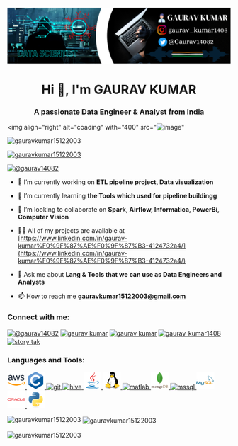![log0](https://github.com/Gauravkumar15122003/Gauravkumar15122003/blob/main/Black%20%26%20White%20Modern%20Minimalist%20Data%20Analyst%20LinkedIn%20Banner.png)
<h1 align="center">Hi 👋, I'm GAURAV KUMAR</h1>
<h3 align="center">A passionate Data Engineer & Analyst from India</h3>

<img align="right" alt="coading" with="400" src="![image](https://github.com/user-attachments/assets/976bbd2e-8a10-467f-b452-6a626c71c05d)"

<p align="left"> <img src="https://komarev.com/ghpvc/?username=gauravkumar15122003&label=Profile%20views&color=0e75b6&style=flat" alt="gauravkumar15122003" /> </p>

<p align="left"> <a href="https://github.com/ryo-ma/github-profile-trophy"><img src="https://github-profile-trophy.vercel.app/?username=gauravkumar15122003" alt="gauravkumar15122003" /></a> </p>

<p align="left"> <a href="https://twitter.com/@gaurav14082" target="blank"><img src="https://img.shields.io/twitter/follow/@gaurav14082?logo=twitter&style=for-the-badge" alt="@gaurav14082" /></a> </p>

- 🔭 I’m currently working on **ETL pipeline project, Data visualization**

- 🌱 I’m currently learning **the Tools which used for pipeline buildingg**

- 👯 I’m looking to collaborate on **Spark, Airflow, Informatica, PowerBi, Computer Vision**

- 👨‍💻 All of my projects are available at [https://www.linkedin.com/in/gaurav-kumar%F0%9F%87%AE%F0%9F%87%B3-4124732a4/](https://www.linkedin.com/in/gaurav-kumar%F0%9F%87%AE%F0%9F%87%B3-4124732a4/)

- 💬 Ask me about **Lang & Tools that we can use as Data Engineers and Analysts**

- 📫 How to reach me **gauravkumar15122003@gmail.com**

<h3 align="left">Connect with me:</h3>
<p align="left">
<a href="https://twitter.com/@gaurav14082" target="blank"><img align="center" src="https://raw.githubusercontent.com/rahuldkjain/github-profile-readme-generator/master/src/images/icons/Social/twitter.svg" alt="@gaurav14082" height="30" width="40" /></a>
<a href="https://linkedin.com/in/gaurav kumar" target="blank"><img align="center" src="https://raw.githubusercontent.com/rahuldkjain/github-profile-readme-generator/master/src/images/icons/Social/linked-in-alt.svg" alt="gaurav kumar" height="30" width="40" /></a>
<a href="https://fb.com/gaurav kumar" target="blank"><img align="center" src="https://raw.githubusercontent.com/rahuldkjain/github-profile-readme-generator/master/src/images/icons/Social/facebook.svg" alt="gaurav kumar" height="30" width="40" /></a>
<a href="https://instagram.com/gaurav_kumar1408" target="blank"><img align="center" src="https://raw.githubusercontent.com/rahuldkjain/github-profile-readme-generator/master/src/images/icons/Social/instagram.svg" alt="gaurav_kumar1408" height="30" width="40" /></a>
<a href="https://www.youtube.com/c/story tak" target="blank"><img align="center" src="https://raw.githubusercontent.com/rahuldkjain/github-profile-readme-generator/master/src/images/icons/Social/youtube.svg" alt="story tak" height="30" width="40" /></a>
</p>

<h3 align="left">Languages and Tools:</h3>
<p align="left"> <a href="https://aws.amazon.com" target="_blank" rel="noreferrer"> <img src="https://raw.githubusercontent.com/devicons/devicon/master/icons/amazonwebservices/amazonwebservices-original-wordmark.svg" alt="aws" width="40" height="40"/> </a> <a href="https://www.cprogramming.com/" target="_blank" rel="noreferrer"> <img src="https://raw.githubusercontent.com/devicons/devicon/master/icons/c/c-original.svg" alt="c" width="40" height="40"/> </a> <a href="https://git-scm.com/" target="_blank" rel="noreferrer"> <img src="https://www.vectorlogo.zone/logos/git-scm/git-scm-icon.svg" alt="git" width="40" height="40"/> </a> <a href="https://hive.apache.org/" target="_blank" rel="noreferrer"> <img src="https://www.vectorlogo.zone/logos/apache_hive/apache_hive-icon.svg" alt="hive" width="40" height="40"/> </a> <a href="https://www.java.com" target="_blank" rel="noreferrer"> <img src="https://raw.githubusercontent.com/devicons/devicon/master/icons/java/java-original.svg" alt="java" width="40" height="40"/> </a> <a href="https://www.linux.org/" target="_blank" rel="noreferrer"> <img src="https://raw.githubusercontent.com/devicons/devicon/master/icons/linux/linux-original.svg" alt="linux" width="40" height="40"/> </a> <a href="https://www.mathworks.com/" target="_blank" rel="noreferrer"> <img src="https://upload.wikimedia.org/wikipedia/commons/2/21/Matlab_Logo.png" alt="matlab" width="40" height="40"/> </a> <a href="https://www.mongodb.com/" target="_blank" rel="noreferrer"> <img src="https://raw.githubusercontent.com/devicons/devicon/master/icons/mongodb/mongodb-original-wordmark.svg" alt="mongodb" width="40" height="40"/> </a> <a href="https://www.microsoft.com/en-us/sql-server" target="_blank" rel="noreferrer"> <img src="https://www.svgrepo.com/show/303229/microsoft-sql-server-logo.svg" alt="mssql" width="40" height="40"/> </a> <a href="https://www.mysql.com/" target="_blank" rel="noreferrer"> <img src="https://raw.githubusercontent.com/devicons/devicon/master/icons/mysql/mysql-original-wordmark.svg" alt="mysql" width="40" height="40"/> </a> <a href="https://www.oracle.com/" target="_blank" rel="noreferrer"> <img src="https://raw.githubusercontent.com/devicons/devicon/master/icons/oracle/oracle-original.svg" alt="oracle" width="40" height="40"/> </a> <a href="https://www.python.org" target="_blank" rel="noreferrer"> <img src="https://raw.githubusercontent.com/devicons/devicon/master/icons/python/python-original.svg" alt="python" width="40" height="40"/> </a> </p>

<p><img align="left" src="https://github-readme-stats.vercel.app/api/top-langs?username=gauravkumar15122003&show_icons=true&locale=en&layout=compact" alt="gauravkumar15122003" /></p>

<p>&nbsp;<img align="center" src="https://github-readme-stats.vercel.app/api?username=gauravkumar15122003&show_icons=true&locale=en" alt="gauravkumar15122003" /></p>

<p><img align="center" src="https://github-readme-streak-stats.herokuapp.com/?user=gauravkumar15122003&" alt="gauravkumar15122003" /></p>
